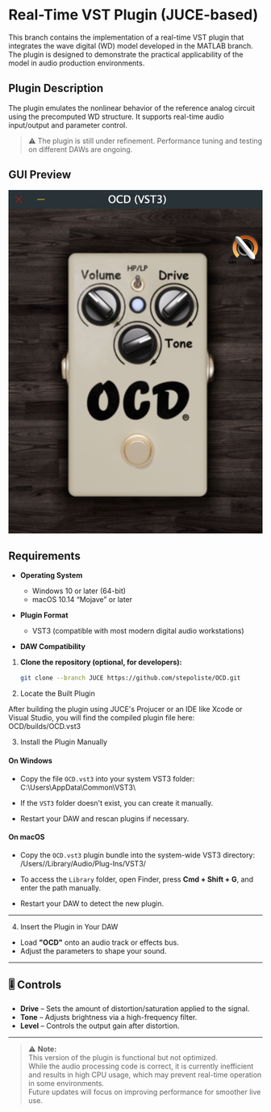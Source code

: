 # Real-Time VST Plugin (JUCE-based)

This branch contains the implementation of a real-time VST plugin that integrates the wave digital (WD) model developed in the MATLAB branch. The plugin is designed to demonstrate the practical applicability of the model in audio production environments.

## Plugin Description

The plugin emulates the nonlinear behavior of the reference analog circuit using the precomputed WD structure. It supports real-time audio input/output and parameter control.

> ⚠️ The plugin is still under refinement. Performance tuning and testing on different DAWs are ongoing.

## GUI Preview

![GUI Preview](https://github.com/stepoliste/OCD/blob/JUCE/gui_screen.png)

## Requirements

- **Operating System**
  - Windows 10 or later (64-bit)
  - macOS 10.14 “Mojave” or later

- **Plugin Format**
  - VST3 (compatible with most modern digital audio workstations)

- **DAW Compatibility**
1. **Clone the repository (optional, for developers):**
   ```bash
   git clone --branch JUCE https://github.com/stepoliste/OCD.git
   
2. Locate the Built Plugin

After building the plugin using JUCE's Projucer or an IDE like Xcode or Visual Studio, you will find the compiled plugin file here:
OCD/builds/OCD.vst3

3. Install the Plugin Manually

#### On Windows

- Copy the file `OCD.vst3` into your system VST3 folder:
  C:\Users<YourUsername>\AppData\Common\VST3\

  
- If the `VST3` folder doesn't exist, you can create it manually.

- Restart your DAW and rescan plugins if necessary.

#### On macOS

- Copy the `OCD.vst3` plugin bundle into the system-wide VST3 directory:
  /Users/<YourUsername>/Library/Audio/Plug-Ins/VST3/


- To access the `Library` folder, open Finder, press **Cmd + Shift + G**, and enter the path manually.

- Restart your DAW to detect the new plugin.

---

4. Insert the Plugin in Your DAW

- Load **"OCD"** onto an audio track or effects bus.
- Adjust the parameters to shape your sound.

---

## 🎚️ Controls

- **Drive** – Sets the amount of distortion/saturation applied to the signal.
- **Tone** – Adjusts brightness via a high-frequency filter.
- **Level** – Controls the output gain after distortion.

---

> ⚠️ **Note:**  
> This version of the plugin is functional but not optimized.  
> While the audio processing code is correct, it is currently inefficient and results in high CPU usage, which may prevent real-time operation in some environments.  
> Future updates will focus on improving performance for smoother live use.
